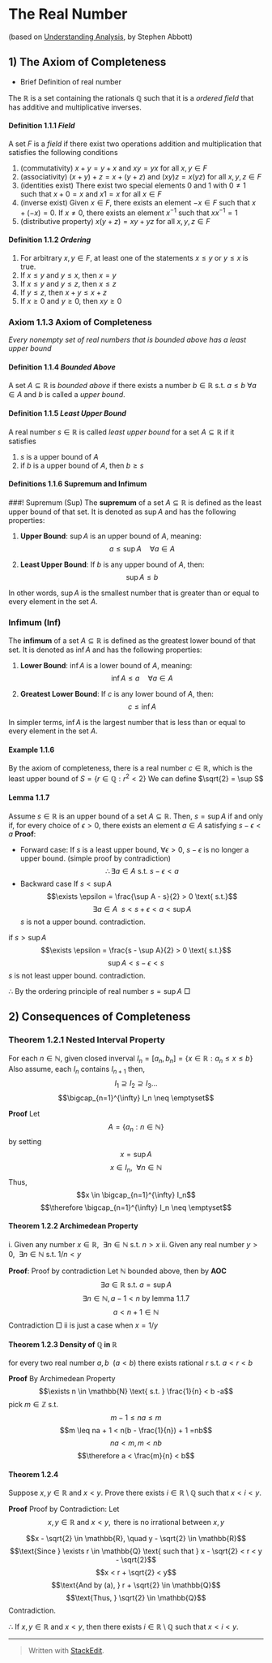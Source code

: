 
# The Real Number
(based on [Understanding Analysis](https://link.springer.com/book/10.1007/978-1-4939-2712-8), by Stephen Abbott)
## 1) The Axiom of Completeness 

* Brief Definition of real number

The $\mathbb{R}$ is a set containing the rationals $\mathbb{Q}$ such that it is a *ordered field* that has additive and multiplicative inverses. 

#### Definition 1.1.1 *Field* 
A set $F$ is a *field* if there exist two operations addition and multiplication that satisfies the following conditions 
1. (commutativity) $x+y = y+x$ and $xy = yx$ for all $x, y \in F$
2. (associativity) $(x+y)+z = x +(y+z)$ and $(xy)z = x(yz)$ for all $x, y, z \in F$
3. (identities exist) There exist two special elements $0$ and $1$ with $0 \neq 1$ such that 
$x + 0 = x$ and $x1 =x$ for all $x \in F$
4. (inverse exist) Given $x \in F$, there exists an element $-x \in F$ such that $x + (-x) =0$.
If $x \neq 0$, there exists an element $x^{-1}$ such that $xx^{-1} =1$
5. (distributive property) $x(y+z) = xy + yz$ for all $x, y, z \in F$

#### Definition 1.1.2 *Ordering*
1. For arbitrary $x, y \in F$, at least one of the statements $x \leq y$ or $y \leq x$ is true.
2. If $x \leq y$ and $y \leq x$, then $x = y$
3. If $x \leq y$ and $y \leq z$, then $x \leq z$
4. If $y \leq z$, then $x + y \leq x + z$
5. If $x \geq 0$ and $y \geq 0$, then $xy \geq 0$

### Axiom 1.1.3 Axiom of Completeness
*Every nonempty set of real numbers that is bounded above has a least upper bound*

#### Definition 1.1.4 *Bounded Above*
A set $A \subseteq \mathbb{R}$ is *bounded above* if there exists a number $b \in \mathbb{R}$ s.t. $a \leq b \ \forall a \in A$ and $b$ is called a *upper bound*.

#### Definition 1.1.5 *Least Upper Bound*
A real number $s \in \mathbb{R}$ is called *least upper bound* for a set $A \subseteq \mathbb{R}$ if it satisfies
1. $s$ is a upper bound of $A$
2. if $b$ is a upper bound of $A$, then $b \geq s$


#### Definitions 1.1.6 Supremum and Infimum

###! Supremum (Sup)
The **supremum** of a set $A \subseteq \mathbb{R}$ is defined as the least upper bound of that set. It is denoted as $\sup A$ and has the following properties:

1. **Upper Bound**: $\sup A$ is an upper bound of $A$, meaning:
   $$
   a \leq \sup A \quad \forall a \in A
   $$

2. **Least Upper Bound**: If $b$ is any upper bound of $A$, then:
   $$
   \sup A \leq b
   $$

In other words, $\sup A$ is the smallest number that is greater than or equal to every element in the set $A$.

### Infimum (Inf)
The **infimum** of a set $A \subseteq \mathbb{R}$ is defined as the greatest lower bound of that set. It is denoted as $\inf A$ and has the following properties:

1. **Lower Bound**: $\inf A$ is a lower bound of $A$, meaning:
   $$
   \inf A \leq a \quad \forall a \in A
   $$

2. **Greatest Lower Bound**: If $c$ is any lower bound of $A$, then:
   $$
   c \leq \inf A
   $$

In simpler terms, $\inf A$ is the largest number that is less than or equal to every element in the set $A$.

#### Example 1.1.6
By the axiom of completeness, there is a real number $c \in \mathbb{R}$, which is the least upper bound 
of $S = \{ r \in \mathbb{Q}: r^2 < 2 \}$ 
We can define $\sqrt{2} = \sup S$

#### Lemma 1.1.7 
Assume $s \in \mathbb{R}$ is an upper bound of a set $A \subseteq \mathbb{R}$. Then, $s = \sup A$ if and only if, for every choice of $\epsilon >0$, there exists an element $a \in A$ satisfying $s - \epsilon < a$
**Proof**:
* Forward case:
If $s$ is a least upper bound, $\forall \epsilon > 0$, $s - \epsilon$ is no longer a upper bound. (simple proof by contradiction)
$$\therefore \exists a \in A \text{ s.t. } s-\epsilon < a$$
* Backward case 
If $s < \sup A$
$$\exists \epsilon = \frac{\sup A - s}{2} > 0 \text{ s.t.}$$
$$\exists a \in A \ \ s < s + \epsilon < a < \sup A$$
$s$ is not a upper bound. contradiction.

if $s > \sup A$
$$\exists \epsilon = \frac{s - \sup A}{2} > 0 \text{ s.t.}$$
$$\sup A < s - \epsilon <  s$$
$s$ is not least upper bound. contradiction.

$\therefore$ By the ordering principle of real number $s = \sup A$ $\Box$


## 2) Consequences of Completeness

### Theorem 1.2.1 Nested Interval Property
For each $n \in \mathbb{N}$, given closed inverval $I_n = [a_n, b_n] = \{x \in \mathbb{R} : a_n \leq x \leq b\}$ Also assume, each $I_n$ contains $I_{n+1}$ then, 
$$I_1 \supseteq I_2 \supseteq I_3 \dots$$
$$\bigcap_{n=1}^{\infty} I_n \neq \emptyset$$

**Proof**
Let 
$$A = \{a_n : n \in \mathbb{N}\}$$
by setting 
$$x = \sup A$$
$$x \in I_n, \ \ \forall n \in \mathbb{N}$$
Thus,
$$x \in \bigcap_{n=1}^{\infty} I_n$$
$$\therefore \bigcap_{n=1}^{\infty} I_n \neq \emptyset$$


#### Theorem 1.2.2 Archimedean Property
i. Given any number $x \in \mathbb{R}, \ \ \exists n \in \mathbb{N} \text{ s.t. } n > x$
ii. Given any real number $y>0, \ \ \exists n \in \mathbb{N} \text{ s.t. } 1/n < y$

**Proof**:
Proof by contradiction
Let $\mathbb{N}$ bounded above, then by **AOC**
$$\exists a \in \mathbb{R} \text{ s.t. } a = \sup A$$
$$\exists n \in \mathbb{N}, a - 1 < n \text{ by lemma 1.1.7}$$
$$a < n + 1 \in \mathbb{N}$$
Contradiction $\Box$
ii is just a case when $x = 1/y$

#### Theorem 1.2.3 Density of $\mathbb{Q}$ in $\mathbb{R}$
for every two real number $a,b \ \ (a <b)$ there exists rational $r$ s.t. $a < r <b$

**Proof**
By Archimedean Property
$$\exists n \in \mathbb{N} \text{ s.t. } \frac{1}{n} < b -a$$
pick $m \in \mathbb{Z}$ s.t. 
$$m - 1 \leq na \leq m$$
$$m \leq na + 1 < n(b - \frac{1}{n}) + 1 =nb$$
$$na < m, m < nb$$
$$\therefore a < \frac{m}{n} < b$$

#### Theorem 1.2.4 
Suppose $x,y \in \mathbb{R}$ and $x < y$. Prove there exists $i \in \mathbb{R} \setminus \mathbb{Q}$ such that $x < i < y$.

**Proof**
Proof by Contradiction:
Let
$$x, y \in \mathbb{R} \text{ and } x < y, \text{ there is no irrational between } x, y \tag{a}$$

$$x - \sqrt{2} \in \mathbb{R}, \quad y - \sqrt{2} \in \mathbb{R}$$
$$\text{Since } \exists r \in \mathbb{Q} \text{ such that } x - \sqrt{2} < r < y - \sqrt{2}$$
$$x < r + \sqrt{2} < y$$
$$\text{And by (a), } r + \sqrt{2} \in \mathbb{Q}$$
$$\text{Thus, } \sqrt{2} \in \mathbb{Q}$$
Contradiction.

$\therefore$  If $x,y \in \mathbb{R}$ and $x < y$, then there exists $i \in \mathbb{R} \setminus \mathbb{Q}$ such that $x < i < y$.


---
> Written with [StackEdit](https://stackedit.io/).
